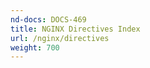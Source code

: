 ```yaml
---
nd-docs: DOCS-469
title: NGINX Directives Index
url: /nginx/directives
weight: 700
---
```


<!-- this is dummy doc is used to create a list page entry that redirects users to the directive index in the .org docs. The redirect is configured in azure-redirects-base -->
